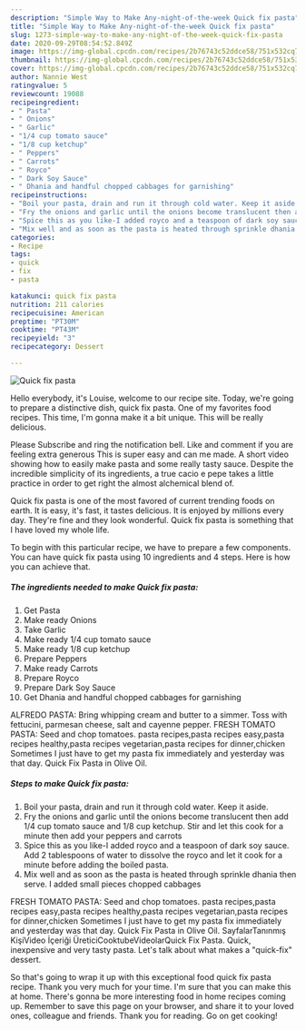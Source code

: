 ```yaml
---
description: "Simple Way to Make Any-night-of-the-week Quick fix pasta"
title: "Simple Way to Make Any-night-of-the-week Quick fix pasta"
slug: 1273-simple-way-to-make-any-night-of-the-week-quick-fix-pasta
date: 2020-09-29T08:54:52.849Z
image: https://img-global.cpcdn.com/recipes/2b76743c52ddce58/751x532cq70/quick-fix-pasta-recipe-main-photo.jpg
thumbnail: https://img-global.cpcdn.com/recipes/2b76743c52ddce58/751x532cq70/quick-fix-pasta-recipe-main-photo.jpg
cover: https://img-global.cpcdn.com/recipes/2b76743c52ddce58/751x532cq70/quick-fix-pasta-recipe-main-photo.jpg
author: Nannie West
ratingvalue: 5
reviewcount: 19088
recipeingredient:
- " Pasta"
- " Onions"
- " Garlic"
- "1/4 cup tomato sauce"
- "1/8 cup ketchup"
- " Peppers"
- " Carrots"
- " Royco"
- " Dark Soy Sauce"
- " Dhania and handful chopped cabbages for garnishing"
recipeinstructions:
- "Boil your pasta, drain and run it through cold water. Keep it aside."
- "Fry the onions and garlic until the onions become translucent then add 1/4 cup tomato sauce and 1/8 cup ketchup. Stir and let this cook for a minute then add your peppers and carrots"
- "Spice this as you like-I added royco and a teaspoon of dark soy sauce. Add 2 tablespoons of water to dissolve the royco and let it cook for a minute before adding the boiled pasta."
- "Mix well and as soon as the pasta is heated through sprinkle dhania then serve. I added small pieces chopped cabbages"
categories:
- Recipe
tags:
- quick
- fix
- pasta

katakunci: quick fix pasta 
nutrition: 211 calories
recipecuisine: American
preptime: "PT30M"
cooktime: "PT43M"
recipeyield: "3"
recipecategory: Dessert

---
```



![Quick fix pasta](https://img-global.cpcdn.com/recipes/2b76743c52ddce58/751x532cq70/quick-fix-pasta-recipe-main-photo.jpg)

Hello everybody, it's Louise, welcome to our recipe site. Today, we're going to prepare a distinctive dish, quick fix pasta. One of my favorites food recipes. This time, I'm gonna make it a bit unique. This will be really delicious.

Please Subscribe and ring the notification bell. Like and comment if you are feeling extra generous This is super easy and can me made. A short video showing how to easily make pasta and some really tasty sauce. Despite the incredible simplicity of its ingredients, a true cacio e pepe takes a little practice in order to get right the almost alchemical blend of.

Quick fix pasta is one of the most favored of current trending foods on earth. It is easy, it's fast, it tastes delicious. It is enjoyed by millions every day. They're fine and they look wonderful. Quick fix pasta is something that I have loved my whole life.


To begin with this particular recipe, we have to prepare a few components. You can have quick fix pasta using 10 ingredients and 4 steps. Here is how you can achieve that.

<!--inarticleads1-->

##### The ingredients needed to make Quick fix pasta:

1. Get  Pasta
1. Make ready  Onions
1. Take  Garlic
1. Make ready 1/4 cup tomato sauce
1. Make ready 1/8 cup ketchup
1. Prepare  Peppers
1. Make ready  Carrots
1. Prepare  Royco
1. Prepare  Dark Soy Sauce
1. Get  Dhania and handful chopped cabbages for garnishing


ALFREDO PASTA: Bring whipping cream and butter to a simmer. Toss with fettucini, parmesan cheese, salt and cayenne pepper. FRESH TOMATO PASTA: Seed and chop tomatoes. pasta recipes,pasta recipes easy,pasta recipes healthy,pasta recipes vegetarian,pasta recipes for dinner,chicken Sometimes I just have to get my pasta fix immediately and yesterday was that day. Quick Fix Pasta in Olive Oil. 

<!--inarticleads2-->

##### Steps to make Quick fix pasta:

1. Boil your pasta, drain and run it through cold water. Keep it aside.
1. Fry the onions and garlic until the onions become translucent then add 1/4 cup tomato sauce and 1/8 cup ketchup. Stir and let this cook for a minute then add your peppers and carrots
1. Spice this as you like-I added royco and a teaspoon of dark soy sauce. Add 2 tablespoons of water to dissolve the royco and let it cook for a minute before adding the boiled pasta.
1. Mix well and as soon as the pasta is heated through sprinkle dhania then serve. I added small pieces chopped cabbages


FRESH TOMATO PASTA: Seed and chop tomatoes. pasta recipes,pasta recipes easy,pasta recipes healthy,pasta recipes vegetarian,pasta recipes for dinner,chicken Sometimes I just have to get my pasta fix immediately and yesterday was that day. Quick Fix Pasta in Olive Oil. SayfalarTanınmış KişiVideo İçeriği ÜreticiCooktubeVideolarQuick Fix Pasta. Quick, inexpensive and very tasty pasta. Let&#39;s talk about what makes a &#34;quick-fix&#34; dessert. 

So that's going to wrap it up with this exceptional food quick fix pasta recipe. Thank you very much for your time. I'm sure that you can make this at home. There's gonna be more interesting food in home recipes coming up. Remember to save this page on your browser, and share it to your loved ones, colleague and friends. Thank you for reading. Go on get cooking!
